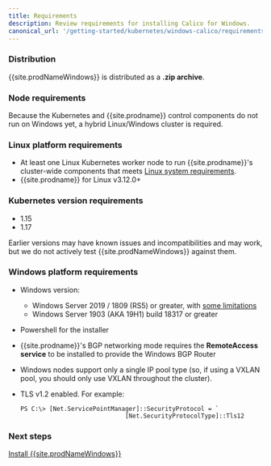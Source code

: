```yaml
---
title: Requirements
description: Review requirements for installing Calico for Windows.
canonical_url: '/getting-started/kubernetes/windows-calico/requirements'
---
```


### Distribution 

{{site.prodNameWindows}} is distributed as a **.zip archive**.  

### Node requirements 

Because the Kubernetes and {{site.prodname}} control components do not run on Windows yet, a hybrid Linux/Windows cluster is required. 

### Linux platform requirements

- At least one Linux Kubernetes worker node to run {{site.prodname}}'s cluster-wide components that meets [Linux system requirements]({{site.baseurl}}/getting-started/kubernetes/requirements). 
- {{site.prodname}} for Linux v3.12.0+

### Kubernetes version requirements 

- 1.15
- 1.17

Earlier versions may have known issues and incompatibilities and may work, but we do not actively test {{site.prodNameWindows}} against them.

### Windows platform requirements

- Windows version:
  - Windows Server 2019 / 1809 (RS5) or greater, with [some limitations]({site.baseurl}}/getting-started/windows-calico/determine-networking)
  - Windows Server 1903 (AKA 19H1) build 18317 or greater
- Powershell for the installer
- {{site.prodname}}'s BGP networking mode requires the **RemoteAccess service** to be installed to provide the Windows BGP Router
- Windows nodes support only a single IP pool type (so, if using a VXLAN pool, you should only use VXLAN throughout the cluster).
- TLS v1.2 enabled. For example:

  ```
  PS C:\> [Net.ServicePointManager]::SecurityProtocol = `
                               [Net.SecurityProtocolType]::Tls12
  ```
### Next steps

[Install {{site.prodNameWindows}}]({site.baseurl}}/getting-started/windows-calico/install)
